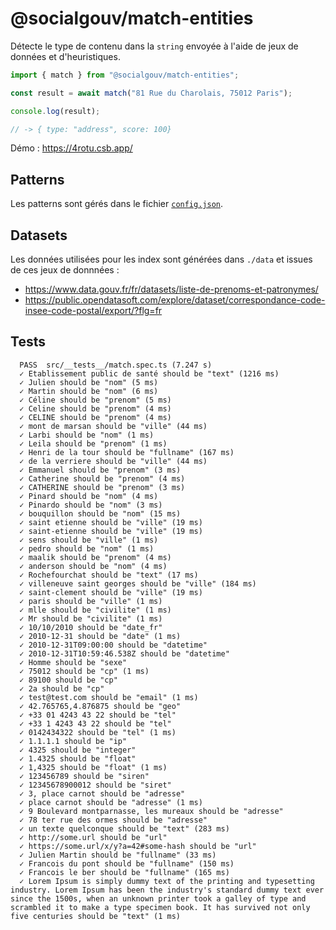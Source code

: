 # @socialgouv/match-entities

Détecte le type de contenu dans la `string` envoyée à l'aide de jeux de données et d'heuristiques.

```js
import { match } from "@socialgouv/match-entities";

const result = await match("81 Rue du Charolais, 75012 Paris");

console.log(result);

// -> { type: "address", score: 100}
```

Démo : https://4rotu.csb.app/

## Patterns

Les patterns sont gérés dans le fichier [`config.json`](./config.json).

## Datasets

Les données utilisées pour les index sont générées dans `./data` et issues de ces jeux de donnnées :

- https://www.data.gouv.fr/fr/datasets/liste-de-prenoms-et-patronymes/
- https://public.opendatasoft.com/explore/dataset/correspondance-code-insee-code-postal/export/?flg=fr

## Tests

```
  PASS  src/__tests__/match.spec.ts (7.247 s)
  ✓ Etablissement public de santé should be "text" (1216 ms)
  ✓ Julien should be "nom" (5 ms)
  ✓ Martin should be "nom" (6 ms)
  ✓ Céline should be "prenom" (5 ms)
  ✓ Celine should be "prenom" (4 ms)
  ✓ CELINE should be "prenom" (4 ms)
  ✓ mont de marsan should be "ville" (44 ms)
  ✓ Larbi should be "nom" (1 ms)
  ✓ Leila should be "prenom" (1 ms)
  ✓ Henri de la tour should be "fullname" (167 ms)
  ✓ de la verriere should be "ville" (44 ms)
  ✓ Emmanuel should be "prenom" (3 ms)
  ✓ Catherine should be "prenom" (4 ms)
  ✓ CATHERINE should be "prenom" (3 ms)
  ✓ Pinard should be "nom" (4 ms)
  ✓ Pinardo should be "nom" (3 ms)
  ✓ bouquillon should be "nom" (15 ms)
  ✓ saint etienne should be "ville" (19 ms)
  ✓ saint-etienne should be "ville" (19 ms)
  ✓ sens should be "ville" (1 ms)
  ✓ pedro should be "nom" (1 ms)
  ✓ maalik should be "prenom" (4 ms)
  ✓ anderson should be "nom" (4 ms)
  ✓ Rochefourchat should be "text" (17 ms)
  ✓ villeneuve saint georges should be "ville" (184 ms)
  ✓ saint-clement should be "ville" (19 ms)
  ✓ paris should be "ville" (1 ms)
  ✓ mlle should be "civilite" (1 ms)
  ✓ Mr should be "civilite" (1 ms)
  ✓ 10/10/2010 should be "date_fr"
  ✓ 2010-12-31 should be "date" (1 ms)
  ✓ 2010-12-31T09:00:00 should be "datetime"
  ✓ 2010-12-31T10:59:46.538Z should be "datetime"
  ✓ Homme should be "sexe"
  ✓ 75012 should be "cp" (1 ms)
  ✓ 89100 should be "cp"
  ✓ 2a should be "cp"
  ✓ test@test.com should be "email" (1 ms)
  ✓ 42.765765,4.876875 should be "geo"
  ✓ +33 01 4243 43 22 should be "tel"
  ✓ +33 1 4243 43 22 should be "tel"
  ✓ 0142434322 should be "tel" (1 ms)
  ✓ 1.1.1.1 should be "ip"
  ✓ 4325 should be "integer"
  ✓ 1.4325 should be "float"
  ✓ 1,4325 should be "float" (1 ms)
  ✓ 123456789 should be "siren"
  ✓ 12345678900012 should be "siret"
  ✓ 3, place carnot should be "adresse"
  ✓ place carnot should be "adresse" (1 ms)
  ✓ 9 Boulevard montparnasse, les mureaux should be "adresse"
  ✓ 78 ter rue des ormes should be "adresse"
  ✓ un texte quelconque should be "text" (283 ms)
  ✓ http://some.url should be "url"
  ✓ https://some.url/x/y?a=42#some-hash should be "url"
  ✓ Julien Martin should be "fullname" (33 ms)
  ✓ Francois du pont should be "fullname" (150 ms)
  ✓ Francois le ber should be "fullname" (165 ms)
  ✓ Lorem Ipsum is simply dummy text of the printing and typesetting industry. Lorem Ipsum has been the industry's standard dummy text ever since the 1500s, when an unknown printer took a galley of type and scrambled it to make a type specimen book. It has survived not only five centuries should be "text" (1 ms)

```
